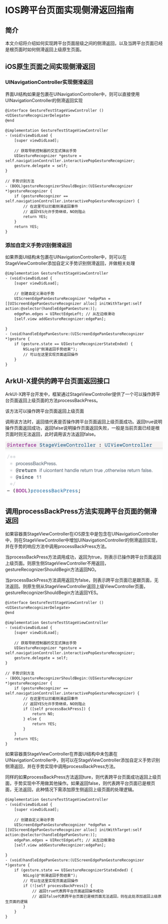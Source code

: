 # IOS跨平台页面实现侧滑返回指南

## 简介

本文介绍将介绍如何实现跨平台页面层级之间的侧滑返回，以及当跨平台页面已经是根页面时如何侧滑返回上级原生页面。

## iOS原生页面之间实现侧滑返回

### UINavigationController实现侧滑返回

界面UI结构如果是包裹在UINavigationController中，则可以直接使用UINavigationController的侧滑返回实现

```objc
@interface GestureTestStageViewController ()<UIGestureRecognizerDelegate>
@end

@implementation GestureTestStageViewController
- (void)viewDidLoad {
    [super viewDidLoad];
    
    // 获取导航控制器的交互式弹出手势
    UIGestureRecognizer *gesture = self.navigationController.interactivePopGestureRecognizer;
    gesture.delegate = self;
}

// 手势识别方法
- (BOOL)gestureRecognizerShouldBegin:(UIGestureRecognizer *)gestureRecognizer {
    if (gestureRecognizer == self.navigationController.interactivePopGestureRecognizer) {
        // 在这里可以拦截侧滑返回事件
        // 返回YES允许手势继续，NO则阻止
        return YES;
    }
    return YES;
}
```

### 添加自定义手势识别侧滑返回

如果界面UI结构未包裹在UINavigationController中，则可以在StageViewController添加自定义手势识别侧滑返回，并做相关处理

```objc
@implementation GestureTestStageViewController
- (void)viewDidLoad {
    [super viewDidLoad];
    
    // 创建自定义滑动手势
    UIScreenEdgePanGestureRecognizer *edgePan = [[UIScreenEdgePanGestureRecognizer alloc] initWithTarget:self action:@selector(handleEdgePanGesture:)];
    edgePan.edges = UIRectEdgeLeft; // 从左边缘滑动
    [self.view addGestureRecognizer:edgePan];

}
- (void)handleEdgePanGesture:(UIScreenEdgePanGestureRecognizer *)gesture {
    if (gesture.state == UIGestureRecognizerStateEnded) {
        NSLog(@"侧滑返回手势结束");
        // 可以在这里实现页面返回操作
    }
}
```

## ArkUI-X提供的跨平台页面返回接口

ArkUI-X跨平台开发中，框架通过StageViewController提供了一个可以操作跨平台页面返回上级页面的方法processBackPress。

该方法可以操作跨平台页面返回上级页面

调用该方法时，返回值代表是否操作跨平台页面返回上级页面成功。返回true说明操作页面返回成功，返回false说明操作页面返回失败，一般是当前页面已经是根页面时则无法返回，此时调用该方法返回false。

![stage_iOS](figures/pan-gesture-math.png)


## 调用processBackPress方法实现跨平台页面的侧滑返回

如果容器类StageViewController在iOS原生中是包含在UINavigationController中，则在StageViewController中增加UINavigationController的侧滑返回实现，并在手势的响应方法中调用processBackPress方法。

当processBackPress方法调用成功，返回为true，则表示已操作跨平台页面返回上级页面。则原生侧StageViewController不用返回，gestureRecognizerShouldBegin方法返回NO。

当processBackPress方法调用返回为false，则表示跨平台页面已是跟页面，无法返回。则原生侧从StageViewController返回上级ViewController页面，gestureRecognizerShouldBegin方法返回YES。

```objc
@interface GestureTestStageViewController ()<UIGestureRecognizerDelegate>
@end

@implementation GestureTestStageViewController
- (void)viewDidLoad {
    [super viewDidLoad];
    
    // 获取导航控制器的交互式弹出手势
    UIGestureRecognizer *gesture = self.navigationController.interactivePopGestureRecognizer;
    gesture.delegate = self;
}

// 手势识别方法
- (BOOL)gestureRecognizerShouldBegin:(UIGestureRecognizer *)gestureRecognizer {
    if (gestureRecognizer == self.navigationController.interactivePopGestureRecognizer) {
        // 在这里可以拦截侧滑返回事件
        // 返回YES允许手势继续，NO则阻止
        if ([self processBackPress]) {
            return NO;
        } else {
            return YES;
        }
    }
    return YES;
}
```

如果容器类StageViewController在界面UI结构中未包裹在UINavigationController中，则可以在StageViewController添加自定义手势识别侧滑返回，并在手势实现中调用processBackPress方法。

同样的如果processBackPress方法返回ture，则代表跨平台页面成功返回上级页面，手势实现中不用做其他操作。如果返回false，则代表跨平台页面已是根页面，无法返回，此种情况下需添加原生侧返回上级页面的处理逻辑。

```objc
@implementation GestureTestStageViewController
- (void)viewDidLoad {
    [super viewDidLoad];
    
    // 创建自定义滑动手势
    UIScreenEdgePanGestureRecognizer *edgePan = [[UIScreenEdgePanGestureRecognizer alloc] initWithTarget:self action:@selector(handleEdgePanGesture:)];
    edgePan.edges = UIRectEdgeLeft; // 从左边缘滑动
    [self.view addGestureRecognizer:edgePan];

}
- (void)handleEdgePanGesture:(UIScreenEdgePanGestureRecognizer *)gesture {
    if (gesture.state == UIGestureRecognizerStateEnded) {
        NSLog(@"侧滑返回手势结束");
        // 可以在这里实现页面返回操作
        if (![self processBackPress]) {
            // 返回true代表跨平台页面返回操作成功
            // 返回false代表跨平台页面已是根页面无法返回，则在此处添加返回上级原生页面的逻辑
        }
    }
}
```